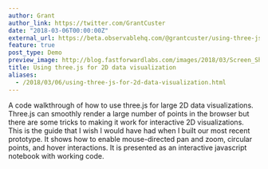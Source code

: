 ```yaml
---
author: Grant
author_link: https://twitter.com/GrantCuster
date: "2018-03-06T00:00:00Z"
external_url: https://beta.observablehq.com/@grantcuster/using-three-js-for-2d-data-visualization
feature: true
post_type: Demo
preview_image: http://blog.fastforwardlabs.com/images/2018/03/Screen_Shot_2018_03_06_at_10_53_16_AM-1520351645421.png
title: Using three.js for 2D data visualization
aliases:
  - /2018/03/06/using-three-js-for-2d-data-visualization.html
---
```


A code walkthrough of how to use three.js for large 2D data visualizations. Three.js can smoothly render a large number of points in the browser but there are some tricks to making it work for interactive 2D visualizations. This is the guide that I wish I would have had when I built our most recent prototype. It shows how to enable mouse-directed pan and zoom, circular points, and hover interactions. It is presented as an interactive javascript notebook with working code.
